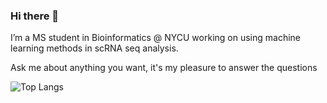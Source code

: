 ### Hi there 👋

I’m a MS student in Bioinformatics @ NYCU working on using machine learning methods in scRNA seq analysis.

Ask me about anything you want, it's my pleasure to answer the questions
<br>

![Top Langs](https://github-readme-stats.vercel.app/api/top-langs/?username=yushengtzou&layout=compact&hide=html,css,vim%20script)

